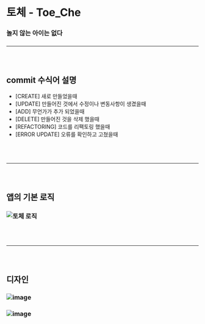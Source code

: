 # 토체 - Toe_Che
### 놀지 않는 아이는 없다
### <hr>
### <br>
## commit 수식어 설명
- [CREATE] 새로 만들었을때
- [UPDATE] 만들어진 것에서 수정이나 변동사항이 생겼을때
- [ADD] 무언가가 추가 되었을때
- [DELETE] 만들어진 것을 삭제 했을때
- [REFACTORING] 코드를 리팩토링 했을때
- [ERROR UPDATE] 오류를 확인하고 고쳤을때
### <br>
### <hr>
### <br>
## 앱의 기본 로직
### ![토체 로직](https://user-images.githubusercontent.com/67040465/124051750-0f15db80-da58-11eb-98c1-d5cc4ee82925.png)
### <br>
### <hr>
### <br>
## 디자인
### <div>![image](https://user-images.githubusercontent.com/67040465/124052258-0d004c80-da59-11eb-9433-05c495cdfe9e.png)</div>
### <div>![image](https://user-images.githubusercontent.com/67040465/124052374-3faa4500-da59-11eb-8d30-9fc4fd035aa3.png)</div>
